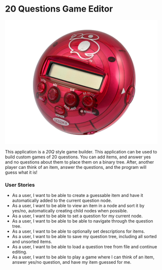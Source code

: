 # 20 Questions Game Editor

![2Q logo](./data/20q.png)

This application is a *20Q* style game builder.
This application can be used to build custom games of 20 questions. You can add items, and answer yes
and no questions about them to place them on a binary tree. After, another player can think of an item, answer
the questions, and the program will guess what it is!

### User Stories

* As a user, I want to be able to create a guessable item and have it automatically added to the current question node.
* As a user, I want to be able to view an item in a node and sort it by yes/no, automatically creating child nodes when
possible.
* As a user, I want to be able to set a question for my current node.
* As a user, I want to be able to be able to navigate through the question tree.
* As a user, I want to be able to optionally set descriptions for items.
* As a user, I want to be able to save my question tree, including all sorted and unsorted items.
* As a user, I want to be able to load a question tree from file and continue editing.
* As a user, I want to be able to play a game where I can think of an item, answer yes/no question, and have my item
guessed for me.
